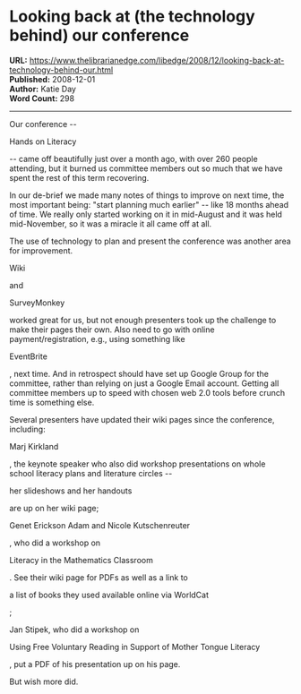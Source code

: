# Looking back at (the technology behind) our conference

**URL:** https://www.thelibrarianedge.com/libedge/2008/12/looking-back-at-technology-behind-our.html  
**Published:** 2008-12-01  
**Author:** Katie Day  
**Word Count:** 298

---

Our conference --

Hands on Literacy

-- came off beautifully just over a month ago, with over 260 people attending, but it burned us committee members out so much that we have spent the rest of this term recovering.

In our de-brief we made many notes of things to improve on next time, the most important being: "start planning much earlier" -- like 18 months ahead of time. We really only started working on it in mid-August and it was held mid-November, so it was a miracle it all came off at all.

The use of technology to plan and present the conference was another area for improvement.

Wiki

and

SurveyMonkey

worked great for us, but not enough presenters took up the challenge to make their pages their own. Also need to go with online payment/registration, e.g., using something like

EventBrite

, next time. And in retrospect should have set up Google Group for the committee, rather than relying on just a Google Email account. Getting all committee members up to speed with chosen web 2.0 tools before crunch time is something else.

Several presenters have updated their wiki pages since the conference, including:

Marj Kirkland

, the keynote speaker who also did workshop presentations on whole school literacy plans and literature circles --

her slideshows and her handouts

are up on her wiki page;

Genet Erickson Adam and Nicole Kutschenreuter

, who did a workshop on

Literacy in the Mathematics Classroom

.  See their wiki page for PDFs as well as a link to

a list of books they used available online via WorldCat

;

Jan Stipek, who did a workshop on

Using Free Voluntary Reading in Support of Mother Tongue Literacy

, put a PDF of his presentation up on his page.

But wish more did.
